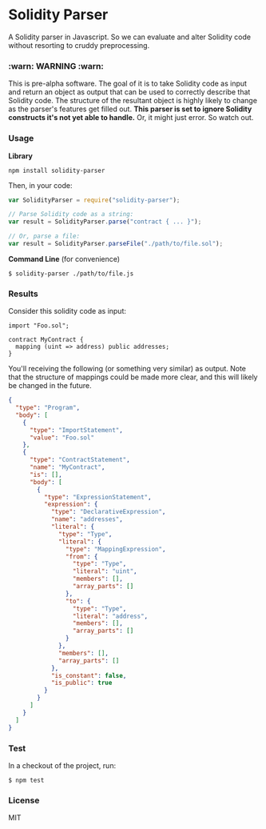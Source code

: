 # Solidity Parser

A Solidity parser in Javascript. So we can evaluate and alter Solidity code without resorting to cruddy preprocessing.  

### :warn: WARNING :warn: 

This is pre-alpha software. The goal of it is to take Solidity code as input and return an object as output that can be used to correctly describe that Solidity code. The structure of the resultant object is highly likely to change as the parser's features get filled out. **This parser is set to ignore Solidity constructs it's not yet able to handle.** Or, it might just error. So watch out.

### Usage

**Library**

```
npm install solidity-parser
```

Then, in your code:

```javascript
var SolidityParser = require("solidity-parser");

// Parse Solidity code as a string:
var result = SolidityParser.parse("contract { ... }");

// Or, parse a file: 
var result = SolidityParser.parseFile("./path/to/file.sol");
```

**Command Line** (for convenience)

```
$ solidity-parser ./path/to/file.js 
```

### Results

Consider this solidity code as input:

```
import "Foo.sol";

contract MyContract {
  mapping (uint => address) public addresses;
}
```

You'll receiving the following (or something very similar) as output. Note that the structure of mappings could be made more clear, and this will likely be changed in the future. 

```json
{
  "type": "Program",
  "body": [
    {
      "type": "ImportStatement",
      "value": "Foo.sol"
    },
    {
      "type": "ContractStatement",
      "name": "MyContract",
      "is": [],
      "body": [
        {
          "type": "ExpressionStatement",
          "expression": {
            "type": "DeclarativeExpression",
            "name": "addresses",
            "literal": {
              "type": "Type",
              "literal": {
                "type": "MappingExpression",
                "from": {
                  "type": "Type",
                  "literal": "uint",
                  "members": [],
                  "array_parts": []
                },
                "to": {
                  "type": "Type",
                  "literal": "address",
                  "members": [],
                  "array_parts": []
                }
              },
              "members": [],
              "array_parts": []
            },
            "is_constant": false,
            "is_public": true
          }
        }
      ]
    }
  ]
}
```

### Test

In a checkout of the project, run:

```
$ npm test
```

### License

MIT